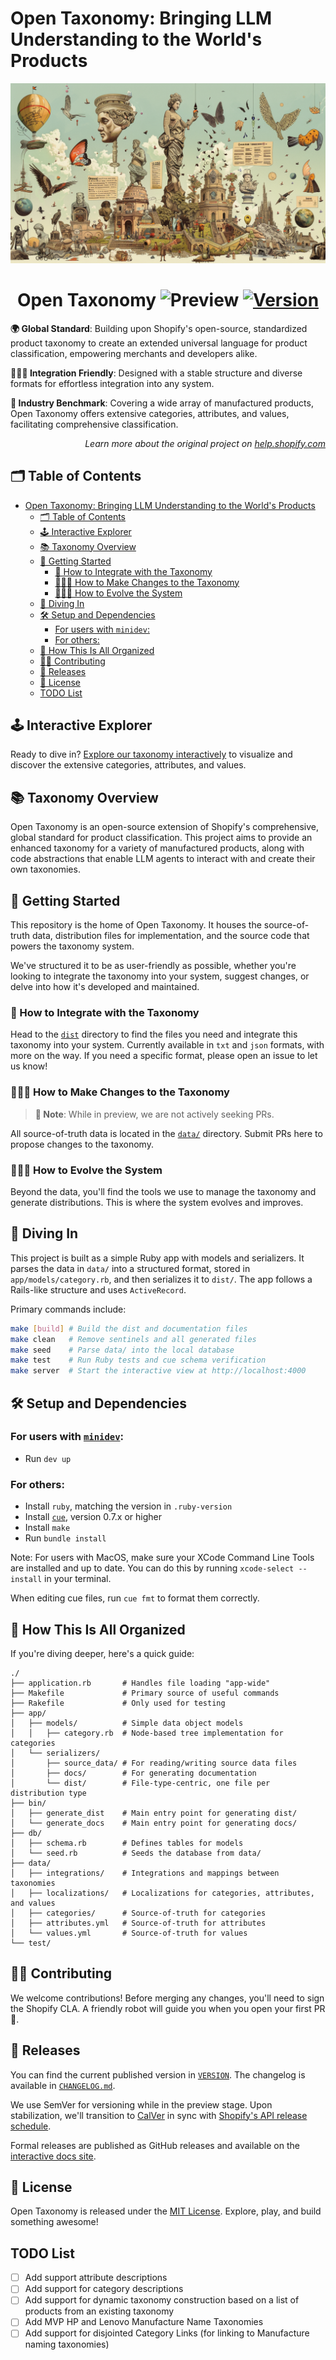# Open Taxonomy: Bringing LLM Understanding to the World's Products

<p align="center"><img src="./docs/assets/img/header.png" /></p>

<h1 align="center">Open Taxonomy <img src="https://img.shields.io/badge/preview-orange.svg" alt="Preview"> <a href="./VERSION"><img src="https://img.shields.io/badge/version-vUNRELEASED-orange.svg" alt="Version"></a></h1>

**🌍 Global Standard**: Building upon Shopify's open-source, standardized product taxonomy to create an extended universal language for product classification, empowering merchants and developers alike.

**👩🏼‍💻 Integration Friendly**: Designed with a stable structure and diverse formats for effortless integration into any system.

**🚀 Industry Benchmark**: Covering a wide array of manufactured products, Open Taxonomy offers extensive categories, attributes, and values, facilitating comprehensive classification.

<p align="right"><em>Learn more about the original project on <a href="https://help.shopify.com/manual/products/details/product-category">help.shopify.com</a></em></p>

## 🗂️ Table of Contents

- [Open Taxonomy: Bringing LLM Understanding to the World's Products](#open-taxonomy-bringing-llm-understanding-to-the-worlds-products)
  - [🗂️ Table of Contents](#️-table-of-contents)
  - [🕹️ Interactive Explorer](#️-interactive-explorer)
  - [📚 Taxonomy Overview](#-taxonomy-overview)
  - [🧭 Getting Started](#-getting-started)
    - [🧩 How to Integrate with the Taxonomy](#-how-to-integrate-with-the-taxonomy)
    - [🧑🏼‍🏫 How to Make Changes to the Taxonomy](#-how-to-make-changes-to-the-taxonomy)
    - [👩🏼‍💻 How to Evolve the System](#-how-to-evolve-the-system)
  - [🤿 Diving In](#-diving-in)
  - [🛠️ Setup and Dependencies](#️-setup-and-dependencies)
    - [For users with `minidev`:](#for-users-with-minidev)
    - [For others:](#for-others)
  - [📂 How This Is All Organized](#-how-this-is-all-organized)
  - [🧑‍💻 Contributing](#-contributing)
  - [📅 Releases](#-releases)
  - [📜 License](#-license)
  - [TODO List](#todo-list)

## 🕹️ Interactive Explorer

Ready to dive in? [Explore our taxonomy interactively](https://intuitive-systems.github.io/open-taxonomy/releases/unstable/?categoryId=gid%3A%2F%2Fopen-taxonomy%2FTaxonomyCategory%2Fel-6-3) to visualize and discover the extensive categories, attributes, and values.

## 📚 Taxonomy Overview

Open Taxonomy is an open-source extension of Shopify's comprehensive, global standard for product classification. This project aims to provide an enhanced taxonomy for a variety of manufactured products, along with code abstractions that enable LLM agents to interact with and create their own taxonomies.

## 🧭 Getting Started

This repository is the home of Open Taxonomy. It houses the source-of-truth data, distribution files for implementation, and the source code that powers the taxonomy system.

We've structured it to be as user-friendly as possible, whether you're looking to integrate the taxonomy into your system, suggest changes, or delve into how it's developed and maintained.

### 🧩 How to Integrate with the Taxonomy

Head to the [`dist`](./dist/) directory to find the files you need and integrate this taxonomy into your system. Currently available in `txt` and `json` formats, with more on the way. If you need a specific format, please open an issue to let us know!

### 🧑🏼‍🏫 How to Make Changes to the Taxonomy

> **🔵 Note**: While in preview, we are not actively seeking PRs.

All source-of-truth data is located in the [`data/`](./data) directory. Submit PRs here to propose changes to the taxonomy.

### 👩🏼‍💻 How to Evolve the System

Beyond the data, you'll find the tools we use to manage the taxonomy and generate distributions. This is where the system evolves and improves.

## 🤿 Diving In

This project is built as a simple Ruby app with models and serializers. It parses the data in `data/` into a structured format, stored in `app/models/category.rb`, and then serializes it to `dist/`. The app follows a Rails-like structure and uses `ActiveRecord`.

Primary commands include:

```sh
make [build] # Build the dist and documentation files
make clean   # Remove sentinels and all generated files
make seed    # Parse data/ into the local database
make test    # Run Ruby tests and cue schema verification
make server  # Start the interactive view at http://localhost:4000
```

## 🛠️ Setup and Dependencies

### For users with [`minidev`](https://github.com/burke/minidev):
- Run `dev up`

### For others:
- Install `ruby`, matching the version in `.ruby-version`
- Install [`cue`](https://github.com/cue-lang/cue?tab=readme-ov-file#download-and-install), version 0.7.x or higher
- Install `make`
- Run `bundle install`

Note: For users with MacOS, make sure your XCode Command Line Tools are installed and up to date. You can do this by running `xcode-select --install` in your terminal.

When editing cue files, run `cue fmt` to format them correctly.

## 📂 How This Is All Organized

If you're diving deeper, here's a quick guide:

```
./
├── application.rb       # Handles file loading "app-wide"
├── Makefile             # Primary source of useful commands
├── Rakefile             # Only used for testing
├── app/
│   ├── models/          # Simple data object models
│   │   ├── category.rb  # Node-based tree implementation for categories
│   └── serializers/
│       ├── source_data/ # For reading/writing source data files
│       ├── docs/        # For generating documentation
│       └── dist/        # File-type-centric, one file per distribution type
├── bin/
│   ├── generate_dist    # Main entry point for generating dist/
│   └── generate_docs    # Main entry point for generating docs/
├── db/
│   ├── schema.rb        # Defines tables for models
│   └── seed.rb          # Seeds the database from data/
├── data/
│   ├── integrations/    # Integrations and mappings between taxonomies
│   ├── localizations/   # Localizations for categories, attributes, and values
│   ├── categories/      # Source-of-truth for categories
│   ├── attributes.yml   # Source-of-truth for attributes
│   └── values.yml       # Source-of-truth for values
└── test/
```

## 🧑‍💻 Contributing

We welcome contributions! Before merging any changes, you'll need to sign the Shopify CLA. A friendly robot will guide you when you open your first PR 🤖.

## 📅 Releases

You can find the current published version in [`VERSION`](./VERSION). The changelog is available in [`CHANGELOG.md`](./CHANGELOG.md).

We use SemVer for versioning while in the preview stage. Upon stabilization, we'll transition to [CalVer](https://calver.org/) in sync with [Shopify's API release schedule](https://shopify.dev/docs/api/usage/versioning#release-schedule).

Formal releases are published as GitHub releases and available on the [interactive docs site](https://shopify.github.io/product-taxonomy/).

## 📜 License

Open Taxonomy is released under the [MIT License](./LICENSE). Explore, play, and build something awesome!

## TODO List
- [ ] Add support attribute descriptions 
- [ ] Add support for category descriptions
- [ ] Add support for dynamic taxonomy construction based on a list of products from an existing taxonomy 
- [ ] Add MVP HP and Lenovo Manufacture Name Taxonomies
- [ ] Add support for disjointed Category Links (for linking to Manufacture naming taxonomies)